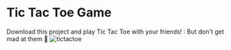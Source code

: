 # Tic Tac Toe Game
Download this project and play Tic Tac Toe with your friends! : But don't get mad at them :rofl:
![tictactoe](https://github.com/Maruku98/Tic-Tac-Toe-Game/assets/133391272/5c7563f5-4678-4dc1-a34f-7f1482b5c088)
